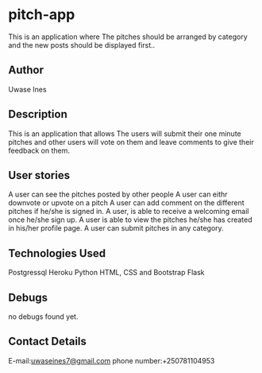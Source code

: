 # pitch-app
This is an application where The pitches should be arranged by category and the new posts should be displayed first..

## Author
Uwase Ines

## Description
This is an application that allows The users will submit their one minute pitches and other users will vote on them and leave comments to give their feedback on them.

## User stories
A user can see the pitches posted by other people
A user can eithr downvote or upvote on a pitch 
A user can add comment on the different pitches if he/she is signed in.
A user, is able to receive a welcoming email once he/she sign up.
A user is able to view the pitches he/she has created in his/her profile page.
A user can submit pitches in any category.

## Technologies Used
Postgressql
Heroku
Python
HTML, CSS and Bootstrap
Flask 

## Debugs
no debugs found yet.

## Contact Details
E-mail:uwaseines7@gmail.com 
phone number:+250781104953